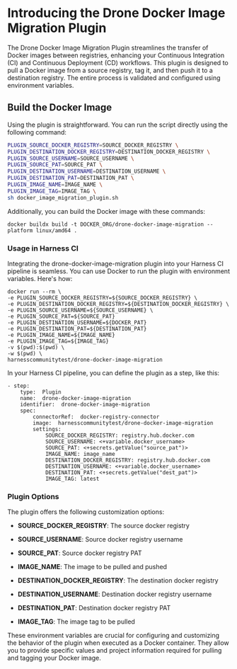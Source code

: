 # Introducing the Drone Docker Image Migration Plugin

The Drone Docker Image Migration Plugin streamlines the transfer of Docker images between registries, enhancing your Continuous Integration (CI) and Continuous Deployment (CD) workflows. This plugin is designed to pull a Docker image from a source registry, tag it, and then push it to a destination registry. The entire process is validated and configured using environment variables.

## Build the Docker Image

Using the plugin is straightforward. You can run the script directly using the following command:

```sh
PLUGIN_SOURCE_DOCKER_REGISTRY=SOURCE_DOCKER_REGISTRY \
PLUGIN_DESTINATION_DOCKER_REGISTRY=DESTINATION_DOCKER_REGISTRY \
PLUGIN_SOURCE_USERNAME=SOURCE_USERNAME \
PLUGIN_SOURCE_PAT=SOURCE_PAT \
PLUGIN_DESTINATION_USERNAME=DESTINATION_USERNAME \
PLUGIN_DESTINATION_PAT=DESTINATION_PAT \
PLUGIN_IMAGE_NAME=IMAGE_NAME \
PLUGIN_IMAGE_TAG=IMAGE_TAG \
sh docker_image_migration_plugin.sh
```

Additionally, you can build the Docker image with these commands:

    docker buildx build -t DOCKER_ORG/drone-docker-image-migration --platform linux/amd64 .

### Usage in Harness CI

Integrating the drone-docker-image-migration plugin into your Harness CI pipeline is seamless. You can use Docker to run the plugin with environment variables. Here's how:

    docker run --rm \
    -e PLUGIN_SOURCE_DOCKER_REGISTRY=${SOURCE_DOCKER_REGISTRY} \
    -e PLUGIN_DESTINATION_DOCKER_REGISTRY=${DESTINATION_DOCKER_REGISTRY} \
    -e PLUGIN_SOURCE_USERNAME=${SOURCE_USERNAME} \
    -e PLUGIN_SOURCE_PAT=${SOURCE_PAT}
    -e PLUGIN_DESTINATION_USERNAME=${DOCKER_PAT}
    -e PLUGIN_DESTINATION_PAT=${DESTINATION_PAT}
    -e PLUGIN_IMAGE_NAME=${IMAGE_NAME}
    -e PLUGIN_IMAGE_TAG=${IMAGE_TAG}
    -v $(pwd):$(pwd) \
    -w $(pwd) \
    harnesscommunitytest/drone-docker-image-migration

In your Harness CI pipeline, you can define the plugin as a step, like this:

    - step:
        type:  Plugin
        name:  drone-docker-image-migration
        identifier:  drone-docker-image-migration
        spec:
            connectorRef:  docker-registry-connector
            image:  harnesscommunitytest/drone-docker-image-migration
            settings:
                SOURCE_DOCKER_REGISTRY: registry.hub.docker.com
                SOURCE_USERNAME: <+variable.docker_username>
                SOURCE_PAT: <+secrets.getValue("source_pat")>
                IMAGE_NAME: image_name
                DESTINATION_DOCKER_REGISTRY: registry.hub.docker.com
                DESTINATION_USERNAME: <+variable.docker_username>
                DESTINATION_PAT: <+secrets.getValue("dest_pat")>
                IMAGE_TAG: latest

### Plugin Options

The plugin offers the following customization options:

- **SOURCE_DOCKER_REGISTRY**: The source docker registry

- **SOURCE_USERNAME**: Source docker registry username

- **SOURCE_PAT**: Source docker registry PAT

- **IMAGE_NAME**: The image to be pulled and pushed

- **DESTINATION_DOCKER_REGISTRY**: The destination docker registry

- **DESTINATION_USERNAME**: Destination docker registry username

- **DESTINATION_PAT**: Destination docker registry PAT

- **IMAGE_TAG**: The image tag to be pulled

These environment variables are crucial for configuring and customizing the behavior of the plugin when executed as a Docker container. They allow you to provide specific values and project information required for pulling and tagging your Docker image.
